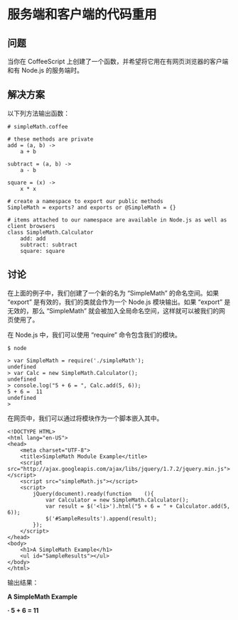 # 服务端和客户端的代码重用

## 问题

当你在 CoffeeScript 上创建了一个函数，并希望将它用在有网页浏览器的客户端和有 Node.js 的服务端时。

## 解决方案

以下列方法输出函数：

```
# simpleMath.coffee

# these methods are private
add = (a, b) ->
    a + b

subtract = (a, b) ->
    a - b

square = (x) ->
    x * x

# create a namespace to export our public methods
SimpleMath = exports? and exports or @SimpleMath = {}

# items attached to our namespace are available in Node.js as well as client browsers
class SimpleMath.Calculator
    add: add
    subtract: subtract
    square: square
```


## 讨论

在上面的例子中，我们创建了一个新的名为 “SimpleMath” 的命名空间。如果 “export” 是有效的，我们的类就会作为一个 Node.js 模块输出。如果 “export” 是无效的，那么 “SimpleMath” 就会被加入全局命名空间，这样就可以被我们的网页使用了。

在 Node.js 中，我们可以使用 “require” 命令包含我们的模块。

```
$ node

> var SimpleMath = require('./simpleMath');
undefined
> var Calc = new SimpleMath.Calculator();
undefined
> console.log("5 + 6 = ", Calc.add(5, 6));
5 + 6 =  11
undefined
>
```

在网页中，我们可以通过将模块作为一个脚本嵌入其中。

```
<!DOCTYPE HTML>
<html lang="en-US">
<head>
    <meta charset="UTF-8">
    <title>SimpleMath Module Example</title>
    <script src="http://ajax.googleapis.com/ajax/libs/jquery/1.7.2/jquery.min.js"></script>
    <script src="simpleMath.js"></script>
    <script>
        jQuery(document).ready(function    (){
            var Calculator = new SimpleMath.Calculator();
            var result = $('<li>').html("5 + 6 = " + Calculator.add(5, 6));
            $('#SampleResults').append(result); 
        });
    </script>
</head>
<body>
    <h1>A SimpleMath Example</h1>
    <ul id="SampleResults"></ul>
</body>
</html>
```

输出结果：

**A SimpleMath Example**

**· 5 + 6 = 11**

